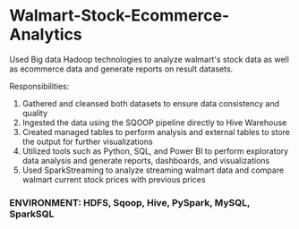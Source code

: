 # Walmart-Stock-Ecommerce-Analytics
Used Big data Hadoop technologies to analyze walmart's stock data as well as ecommerce data and generate reports on result datasets.

Responsibilities:
1. Gathered and cleansed both datasets to ensure data consistency and quality
2. Ingested the data using the SQOOP pipeline directly to Hive Warehouse 
3. Created managed tables to perform analysis and external tables to store the output for further visualizations
4. Utilized tools such as Python, SQL, and Power BI to perform exploratory data analysis and generate reports, dashboards, and visualizations
5. Used SparkStreaming to analyze streaming walmart data and compare walmart current stock prices with previous prices

### ENVIRONMENT: HDFS, Sqoop, Hive, PySpark, MySQL, SparkSQL
